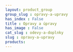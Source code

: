 ```yaml
---
layout: product_group
group_slug : opravy-a-upravy
has_index : False
title : Opravy a úpravy
has_image : False
cat_slug : odevy-a-doplnky
slug : opravy-a-upravy
products:
---
```


